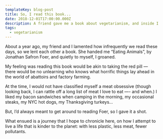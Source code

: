 ```yaml
---
templateKey: blog-post
title: So, I read this book...
date: 2018-12-01T17:00:00.000Z
description: A friend gave me a book about vegetarianism, and inside I groaned.
tags:
  - vegetarianism
---
```


About a year ago, my friend and I lamented how infrequently we read these days, so we lent each other a book. She handed me “Eating Animals”, by Jonathan Safron Foer, and quietly to myself, I groaned.

My feeling was reading this book would be akin to taking the red pill — there would be no unlearning who knows what horrific things lay ahead in the world of abattoirs and factory farming.

At the time, I would not have classified myself a meat obsessive (though looking back, I can rattle off a long list of meat I love to eat —- and when.) I liked my bacon sandwiches when camping in the morning, my occasional steaks, my NYC hot dogs, my Thanksgiving turkeys...

But, I’d always meant to get around to reading Foer, so I gave it a shot.

What ensued is a journey that I hope to chronicle here, on how I attempt to live a life that is kinder to the planet: with less plastic, less meat, fewer pollutants.

